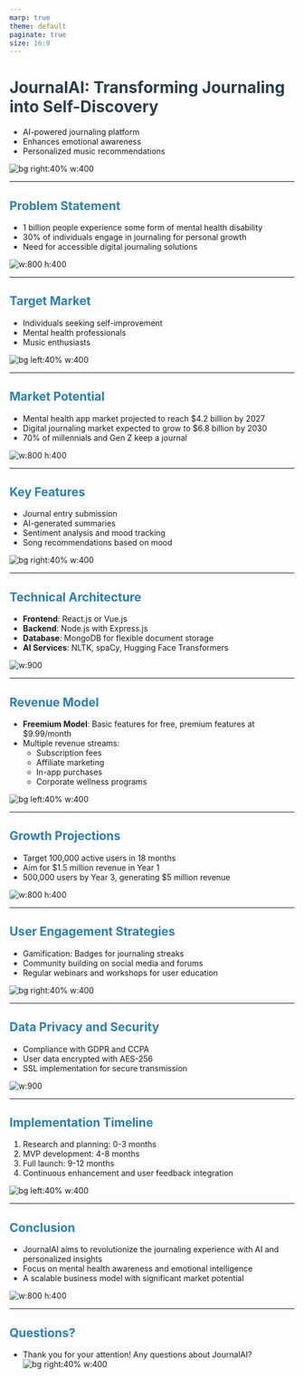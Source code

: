 ```yaml
---
marp: true
theme: default
paginate: true
size: 16:9
---
```


<style>
  section { padding: 20px; }
  h1 { color: #2C3E50; }
  h2 { color: #2980B9; }
</style>

# JournalAI: Transforming Journaling into Self-Discovery

- AI-powered journaling platform
- Enhances emotional awareness
- Personalized music recommendations

![bg right:40% w:400](path/to/ai_image.png)

---

## Problem Statement

- 1 billion people experience some form of mental health disability
- 30% of individuals engage in journaling for personal growth
- Need for accessible digital journaling solutions

![w:800 h:400](path/to/problem_chart.png)

---

## Target Market

- Individuals seeking self-improvement
- Mental health professionals
- Music enthusiasts

![bg left:40% w:400](path/to/target_market_image.png)

---

## Market Potential

- Mental health app market projected to reach $4.2 billion by 2027
- Digital journaling market expected to grow to $6.8 billion by 2030
- 70% of millennials and Gen Z keep a journal

![w:800 h:400](path/to/market_potential_chart.png)

---

## Key Features

- Journal entry submission
- AI-generated summaries
- Sentiment analysis and mood tracking
- Song recommendations based on mood

![bg right:40% w:400](path/to/key_features_image.png)

---

## Technical Architecture

- **Frontend**: React.js or Vue.js
- **Backend**: Node.js with Express.js
- **Database**: MongoDB for flexible document storage
- **AI Services**: NLTK, spaCy, Hugging Face Transformers

![w:900](path/to/architecture_diagram.png)

---

## Revenue Model

- **Freemium Model**: Basic features for free, premium features at $9.99/month
- Multiple revenue streams:
  - Subscription fees
  - Affiliate marketing
  - In-app purchases
  - Corporate wellness programs

![bg left:40% w:400](path/to/revenue_model_image.png)

---

## Growth Projections

- Target 100,000 active users in 18 months
- Aim for $1.5 million revenue in Year 1
- 500,000 users by Year 3, generating $5 million revenue

![w:800 h:400](path/to/growth_chart.png)

---

## User Engagement Strategies

- Gamification: Badges for journaling streaks
- Community building on social media and forums
- Regular webinars and workshops for user education

![bg right:40% w:400](path/to/user_engagement_image.png)

---

## Data Privacy and Security

- Compliance with GDPR and CCPA
- User data encrypted with AES-256
- SSL implementation for secure transmission

![w:900](path/to/security_diagram.png)

---

## Implementation Timeline

1. Research and planning: 0-3 months
2. MVP development: 4-8 months
3. Full launch: 9-12 months
4. Continuous enhancement and user feedback integration

![bg left:40% w:400](path/to/timeline_image.png)

---

## Conclusion

- JournalAI aims to revolutionize the journaling experience with AI and personalized insights
- Focus on mental health awareness and emotional intelligence
- A scalable business model with significant market potential

![w:800 h:400](path/to/conclusion_image.png)

---

## Questions?

- Thank you for your attention! Any questions about JournalAI?  
![bg right:40% w:400](path/to/questions_image.png)
